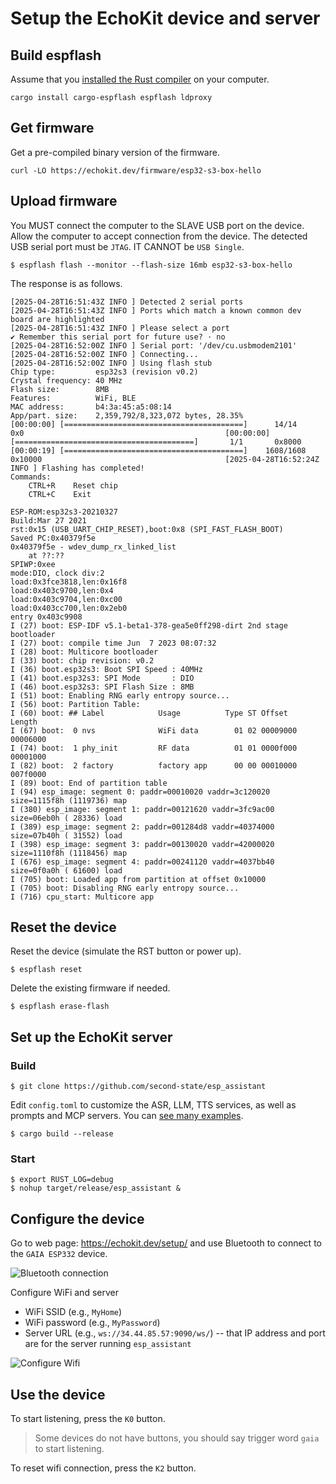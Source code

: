 # Setup the EchoKit device and server

## Build espflash

Assume that you [installed the Rust compiler](https://www.rust-lang.org/tools/install) on your computer.

```
cargo install cargo-espflash espflash ldproxy
```

## Get firmware

Get a pre-compiled binary version of the firmware.

```
curl -LO https://echokit.dev/firmware/esp32-s3-box-hello
```

## Upload firmware

You MUST connect the computer to the SLAVE USB port on the device. Allow the computer to accept connection from the device. The detected USB serial port must be `JTAG`. IT CANNOT be `USB Single`.

```
$ espflash flash --monitor --flash-size 16mb esp32-s3-box-hello
```

The response is as follows.

```
[2025-04-28T16:51:43Z INFO ] Detected 2 serial ports
[2025-04-28T16:51:43Z INFO ] Ports which match a known common dev board are highlighted
[2025-04-28T16:51:43Z INFO ] Please select a port
✔ Remember this serial port for future use? · no
[2025-04-28T16:52:00Z INFO ] Serial port: '/dev/cu.usbmodem2101'
[2025-04-28T16:52:00Z INFO ] Connecting...
[2025-04-28T16:52:00Z INFO ] Using flash stub
Chip type:         esp32s3 (revision v0.2)
Crystal frequency: 40 MHz
Flash size:        8MB
Features:          WiFi, BLE
MAC address:       b4:3a:45:a5:08:14
App/part. size:    2,359,792/8,323,072 bytes, 28.35%
[00:00:00] [========================================]      14/14      0x0                                             [00:00:00] [========================================]       1/1       0x8000                                          [00:00:19] [========================================]    1608/1608    0x10000                                         [2025-04-28T16:52:24Z INFO ] Flashing has completed!
Commands:
    CTRL+R    Reset chip
    CTRL+C    Exit

ESP-ROM:esp32s3-20210327
Build:Mar 27 2021
rst:0x15 (USB_UART_CHIP_RESET),boot:0x8 (SPI_FAST_FLASH_BOOT)
Saved PC:0x40379f5e
0x40379f5e - wdev_dump_rx_linked_list
    at ??:??
SPIWP:0xee
mode:DIO, clock div:2
load:0x3fce3818,len:0x16f8
load:0x403c9700,len:0x4
load:0x403c9704,len:0xc00
load:0x403cc700,len:0x2eb0
entry 0x403c9908
I (27) boot: ESP-IDF v5.1-beta1-378-gea5e0ff298-dirt 2nd stage bootloader
I (27) boot: compile time Jun  7 2023 08:07:32
I (28) boot: Multicore bootloader
I (33) boot: chip revision: v0.2
I (36) boot.esp32s3: Boot SPI Speed : 40MHz
I (41) boot.esp32s3: SPI Mode       : DIO
I (46) boot.esp32s3: SPI Flash Size : 8MB
I (51) boot: Enabling RNG early entropy source...
I (56) boot: Partition Table:
I (60) boot: ## Label            Usage          Type ST Offset   Length
I (67) boot:  0 nvs              WiFi data        01 02 00009000 00006000
I (74) boot:  1 phy_init         RF data          01 01 0000f000 00001000
I (82) boot:  2 factory          factory app      00 00 00010000 007f0000
I (89) boot: End of partition table
I (94) esp_image: segment 0: paddr=00010020 vaddr=3c120020 size=1115f8h (1119736) map
I (380) esp_image: segment 1: paddr=00121620 vaddr=3fc9ac00 size=06eb0h ( 28336) load
I (389) esp_image: segment 2: paddr=001284d8 vaddr=40374000 size=07b40h ( 31552) load
I (398) esp_image: segment 3: paddr=00130020 vaddr=42000020 size=1110f8h (1118456) map
I (676) esp_image: segment 4: paddr=00241120 vaddr=4037bb40 size=0f0a0h ( 61600) load
I (705) boot: Loaded app from partition at offset 0x10000
I (705) boot: Disabling RNG early entropy source...
I (716) cpu_start: Multicore app
```

## Reset the device

Reset the device (simulate the RST button or power up).

```
$ espflash reset
```

Delete the existing firmware if needed.

```
$ espflash erase-flash
```

## Set up the EchoKit server

### Build

```
$ git clone https://github.com/second-state/esp_assistant
```

Edit `config.toml` to customize the ASR, LLM, TTS services, as well as prompts and MCP servers. You can [see many examples](examples/).

```
$ cargo build --release
```

### Start

```
$ export RUST_LOG=debug
$ nohup target/release/esp_assistant &
```

## Configure the device

Go to web page: https://echokit.dev/setup/  and use Bluetooth to connect to the `GAIA ESP332` device.

![Bluetooth connection](https://hackmd.io/_uploads/HkcXIqVmxe.png)

Configure WiFi and server

* WiFi SSID (e.g., `MyHome`)
* WiFi password (e.g., `MyPassword`)
* Server URL (e.g., `ws://34.44.85.57:9090/ws/`) -- that IP address and port are for the server running `esp_assistant`

![Configure Wifi](https://hackmd.io/_uploads/HkOqLq4Qge.png)

## Use the device

To start listening, press the `K0` button.

> Some devices do not have buttons, you should say trigger word `gaia` to start listening.

To reset wifi connection, press the `K2` button.






